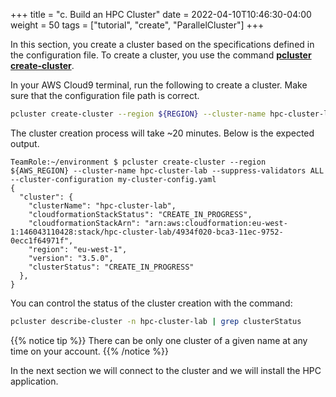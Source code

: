 +++
title = "c. Build an HPC Cluster"
date = 2022-04-10T10:46:30-04:00
weight = 50
tags = ["tutorial", "create", "ParallelCluster"]
+++

In this section, you create a cluster based on the specifications defined in the configuration file. To create a cluster, you use the command **[pcluster create-cluster](https://docs.aws.amazon.com/parallelcluster/latest/ug/pcluster.create-cluster-v3.html)**.

In your AWS Cloud9 terminal, run the following to create a cluster. Make sure that the configuration file path is correct.

```bash
pcluster create-cluster --region ${REGION} --cluster-name hpc-cluster-lab --suppress-validators ALL --cluster-configuration my-cluster-config.yaml
```

The cluster creation process will take ~20 minutes. Below is the expected output.

```console
TeamRole:~/environment $ pcluster create-cluster --region ${AWS_REGION} --cluster-name hpc-cluster-lab --suppress-validators ALL --cluster-configuration my-cluster-config.yaml
{
  "cluster": {
    "clusterName": "hpc-cluster-lab",
    "cloudformationStackStatus": "CREATE_IN_PROGRESS",
    "cloudformationStackArn": "arn:aws:cloudformation:eu-west-1:146043110428:stack/hpc-cluster-lab/4934f020-bca3-11ec-9752-0ecc1f64971f",
    "region": "eu-west-1",
    "version": "3.5.0",
    "clusterStatus": "CREATE_IN_PROGRESS"
  },
}
```
You can control the status of the cluster creation with the command:
```bash
pcluster describe-cluster -n hpc-cluster-lab | grep clusterStatus
```

{{% notice tip %}}
There can be only one cluster of a given name at any time on your account.
{{% /notice %}}

In the next section we will connect to the cluster and we will install the HPC application.
